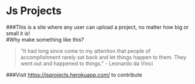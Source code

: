 # Js Projects

###This is a site where any user can upload a project, no matter how big or small it is!
<br />
#Why make something like this?

> "It had long since come to my attention that people of accomplishment rarely sat back and let things happen to them. They went out and happened to things." - Leonardo da Vinci

###Visit https://jsprojects.herokuapp.com/ to contribute 
